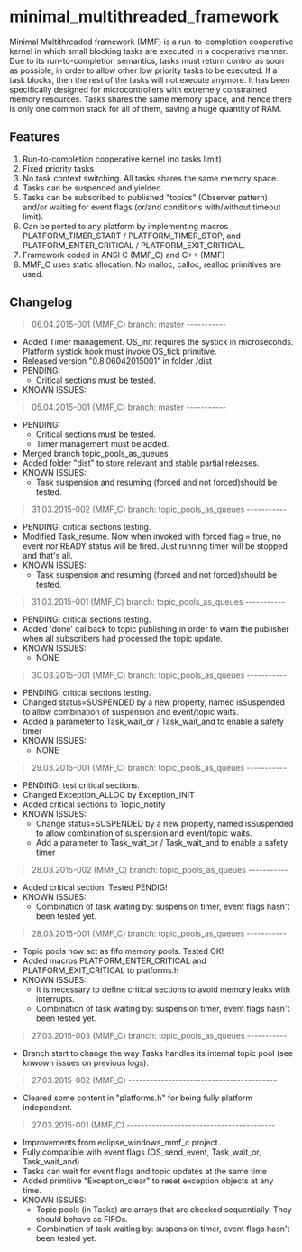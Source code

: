 # minimal_multithreaded_framework

Minimal Multithreaded framework (MMF) is a run-to-completion cooperative kernel in which small blocking tasks are executed in a cooperative manner. Due to its run-to-completion semantics, tasks must return control as soon as possible, in order to allow other low priority tasks to be executed. If a task blocks, then the rest of the tasks will not execute anymore.
It has been specifically designed for microcontrollers with extremely constrained memory resources. Tasks shares the same memory space, and hence there is only one common stack for all of them, saving a huge quantity of RAM.

## Features
1. Run-to-completion cooperative kernel (no tasks limit)
2. Fixed priority tasks
3. No task context switching. All tasks shares the same memory space.
4. Tasks can be suspended and yielded.
5. Tasks can be subscribed to published "topics" (Observer pattern) and/or waiting for event flags (or/and conditions with/without timeout limit).
6. Can be ported to any platform by implementing macros PLATFORM_TIMER_START / PLATFORM_TIMER_STOP, and PLATFORM_ENTER_CRITICAL / PLATFORM_EXIT_CRITICAL.
7. Framework coded in ANSI C (MMF_C) and C++ (MMF)
8. MMF_C uses static allocation. No malloc, calloc, realloc primitives are used.

## Changelog

> 06.04.2015-001 (MMF_C) branch: master -----------
 - Added Timer management. OS_init requires the systick in microseconds. Platform systick hook must invoke OS_tick primitive.
 - Released version "0.8.06042015001" in folder /dist
 - PENDING: 
 	- Critical sections must be tested.
 - KNOWN ISSUES: 

> 05.04.2015-001 (MMF_C) branch: master -----------
 - PENDING: 
 	- Critical sections must be tested.
 	- Timer management must be added.
 - Merged branch topic_pools_as_queues
 - Added folder "dist" to store relevant and stable partial releases.
 - KNOWN ISSUES: 
  	- Task suspension and resuming (forced and not forced)should be tested.

> 31.03.2015-002 (MMF_C) branch: topic_pools_as_queues -----------
 - PENDING: critical sections testing.
 - Modified Task_resume. Now when invoked with forced flag = true, no event nor READY status will be fired. Just running timer will be stopped and that's all.
 - KNOWN ISSUES: 
  	- Task suspension and resuming (forced and not forced)should be tested.

> 31.03.2015-001 (MMF_C) branch: topic_pools_as_queues -----------
 - PENDING: critical sections testing.
 - Added 'done' callback to topic publishing in order to warn the publisher when all subscribers had processed the topic update.
 - KNOWN ISSUES: 
  	- NONE

> 30.03.2015-001 (MMF_C) branch: topic_pools_as_queues -----------
 - PENDING: critical sections testing.
 - Changed status=SUSPENDED by a new property, named isSuspended to allow combination of suspension and event/topic waits.
 - Added a parameter to Task_wait_or / Task_wait_and to enable a safety timer
 - KNOWN ISSUES: 
  	- NONE

> 29.03.2015-001 (MMF_C) branch: topic_pools_as_queues -----------
 - PENDING: test critical sections.
 - Changed Exception_ALLOC by Exception_INIT
 - Added critical sections to Topic_notify
 - KNOWN ISSUES: 
  	- Change status=SUSPENDED by a new property, named isSuspended to allow combination of suspension and event/topic waits.
  	- Add a parameter to Task_wait_or / Task_wait_and to enable a safety timer

> 28.03.2015-002 (MMF_C) branch: topic_pools_as_queues -----------
 - Added critical section. Tested PENDIG!
 - KNOWN ISSUES: 
  	- Combination of task waiting by: suspension timer, event flags hasn't been tested yet.

> 28.03.2015-001 (MMF_C) branch: topic_pools_as_queues -----------
 - Topic pools now act as fifo memory pools. Tested OK!
 - Added macros PLATFORM_ENTER_CRITICAL and PLATFORM_EXIT_CRITICAL to platforms.h
 - KNOWN ISSUES: 
 	- It is necessary to define critical sections to avoid memory leaks with interrupts.
 	- Combination of task waiting by: suspension timer, event flags hasn't been tested yet.

> 27.03.2015-003 (MMF_C) branch: topic_pools_as_queues -----------
 - Branch start to change the way Tasks handles its internal topic pool (see knwown issues on previous logs).

> 27.03.2015-002 (MMF_C) -----------------------------------------
 - Cleared some content in "platforms.h" for being fully platform independent.
 
> 27.03.2015-001 (MMF_C) -----------------------------------------
 - Improvements from eclipse_windows_mmf_c project.
 - Fully compatible with event flags (OS_send_event, Task_wait_or, Task_wait_and)
 - Tasks can wait for event flags and topic updates at the same time
 - Added primitive "Exception_clear" to reset exception objects at any time.
 - KNOWN ISSUES:
 	- Topic pools (in Tasks) are arrays that are checked sequentially. They should behave as FIFOs.
 	- Combination of task waiting by: suspension timer, event flags hasn't been tested yet.
 	
 
 
 

